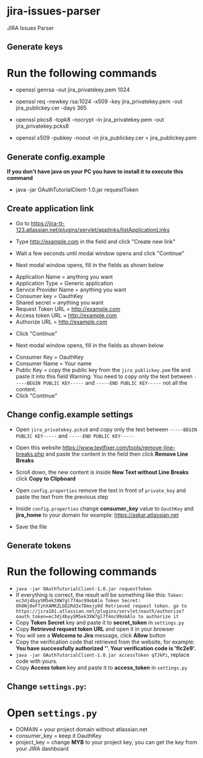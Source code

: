 # jira-issues-parser
JIRA Issues Parser

Generate keys
-------------

# Run the following commands

- openssl genrsa -out jira_privatekey.pem 1024

- openssl req -newkey rsa:1024 -x509 -key jira_privatekey.pem -out jira_publickey.cer -days 365

- openssl pkcs8 -topk8 -nocrypt -in jira_privatekey.pem -out jira_privatekey.pcks8

- openssl x509 -pubkey -noout -in jira_publickey.cer  > jira_publickey.pem

Generate config.example
-----------------------

**If you don't have java on your PC you have to install it to execute this command**

- java -jar OAuthTutorialClient-1.0.jar requestToken


Create application link
-----------------------

- Go to https://jira-tt-123.atlassian.net/plugins/servlet/applinks/listApplicationLinks

- Type http://example.com in the field and click "Create new link"

- Wait a few seconds until modal window opens and click "Continue"

- Next modal window opens, fill in the fields as shown below

* Application Name = anything you want
* Application Type = Generic application
* Service Provider Name = anything you want
* Consumer key = OauthKey
* Shared secret = anything you want
* Request Token URL = http://example.com
* Access token URL = http://example.com
* Authorize URL = http://example.com

- Click "Continue"

- Next modal window opens, fill in the fields as shown below

* Consumer Key = OauthKey
* Consumer Name = Your name
* Public Key = copy the public key from the `jira_publickey.pem` file and paste it into this field
  Warning: You need to copy only the text between `-----BEGIN PUBLIC KEY-----` and `-----END PUBLIC KEY-----` not all the content.
* Click "Continue"

Change config.example settings
------------------------------

- Open `jira_privatekey.pcks8` and copy only the text between `-----BEGIN PUBLIC KEY-----` and `-----END PUBLIC KEY-----`

- Open this website https://www.textfixer.com/tools/remove-line-breaks.php and paste the content in the field then click **Remove Line Breaks**

- Scroll down, the new content is inside **New Text without Line Breaks** click **Copy to Clipboard**

- Open `config.properties` remove the text in front of `private_key` and paste the text from the previous step

- Inside `config.properties` change **consumer_key** value to `OauthKey` and **jira_home** to your domain for example: https://askar.atlassian.net

- Save the file

Generate tokens
---------------

# Run the following commands

- `java -jar OAuthTutorialClient-1.0.jar requestToken`
- If everything is correct, the result will be something like this:
`
Token:            ec3dj4byySM5ek3XW7gl7f4oc99obAlo
Token Secret:   OhONj0eF7zhXAMKZLbD2Rd3x7Dmxjy0d
Retrieved request token. go to https://jira101.atlassian.net/plugins/servlet/oauth/authorize?oauth_token=ec3dj4byySM5ek3XW7gl7f4oc99obAlo to authorize it
`
- Copy **Token Secret** key and paste it to **secret_token** in `settings.py`
- Copy **Retrieved request token URL** and open it in your browser
- You will see a **Welcome to Jira** message, click **Allow** button
- Copy the verification code that retrieved from the website, for example: **You have successfully authorized ''. Your verification code is 'fIc2e9'.**
- `java -jar OAuthTutorialClient-1.0.jar accessToken qTJkPi`, replace code with yours.
- Copy **Access token** key and paste it to **access_token** in `settings.py`

Change `settings.py`:
---------------------

# Open `settings.py`

- DOMAIN = your project domain without atlassian.net
- consumer_key = keep it OauthKey
- project_key = change **MYB** to your project key, you can get the key from your JIRA dashboard
